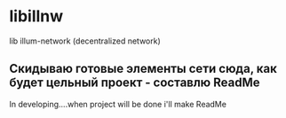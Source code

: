 # libillnw
lib illum-network (decentralized network)

Скидываю готовые элементы сети сюда, как будет цельный проект - составлю ReadMe
-
In developing....when project will be done i'll make ReadMe
